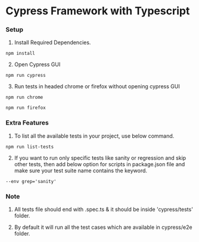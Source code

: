 # Cypress Framework with Typescript

### Setup

1. Install Required Dependencies.

```
npm install
```

2. Open Cypress GUI

```
npm run cypress
```

3. Run tests in headed chrome or firefox without opening cypress GUI

```
npm run chrome

npm run firefox
```

### Extra Features

1. To list all the available tests in your project, use below command.

```
npm run list-tests
```

2. If you want to run only specific tests like sanity or regression and skip other tests, then add below option for scripts in package.json file and make sure your test suite name contains the keyword.

```
--env grep='sanity'
```

### Note

1. All tests file should end with .spec.ts & it should be inside 'cypress/tests' folder.

2. By default it will run all the test cases which are available in cypress/e2e folder.

